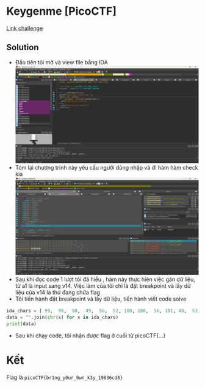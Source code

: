 # Keygenme [PicoCTF]
[Link challenge](https://play.picoctf.org/practice/challenge/276?category=3&page=1&search=Keygen)

## Solution
- Đầu tiên tôi mở và view file bằng IDA
![alt text](image-1.png)
- Tóm lại chương trình này yêu cầu người dùng nhập và đi hàm hàm check kia
![alt text](image-3.png)
- Sau khi đọc code 1 lượt tôi đã hiểu , hàm này thực hiện việc gán dữ liệu, từ a1 là input sang v14. Việc làm của tôi chỉ là đặt breakpoint và lấy dữ liệu của v14 là thứ đang chứa flag
- Tôi tiến hành đặt breakpoint và lấy dữ liệu, tiến hành viết code solve
```Python
ida_chars = [ 99,  98,  98,  49,  56,  52, 100, 100,  56, 101, 48,  53,  99,  57,  55,  48,  57, 101,  53, 100, 99,  97, 101, 100,  97,  97,  48,  52,  57,  53, 99, 102, 112, 105,  99, 111,  67,  84,  70, 123, 98, 114,  49, 110, 103,  95, 121,  48, 117, 114, 95,  48, 119, 110,  95, 107,  51, 121,  95,  49, 57,  56,  51,  54,  99, 100,  56, 125]
data = "".join(chr(x) for x in ida_chars)
print(data)
```
- Sau khi chạy code, tôi nhận được flag ở cuối từ picoCTF{...}
# Kết
Flag là ```picoCTF{br1ng_y0ur_0wn_k3y_19836cd8}``` 